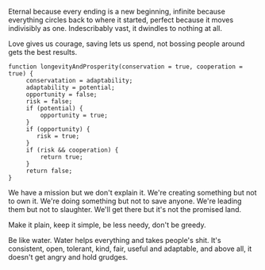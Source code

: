 Eternal because every ending is a new beginning, infinite because everything circles back to where it started, perfect because it moves indivisibly as one. Indescribably vast, it dwindles to nothing at all.

Love gives us courage, saving lets us spend, not bossing people around gets the best results.

```
function longevityAndProsperity(conservation = true, cooperation = true) {
     conservatation = adaptability;
     adaptability = potential;
     opportunity = false;
     risk = false;
     if (potential) {
         opportunity = true;
     }
     if (opportunity) {
        risk = true;
     }
     if (risk && cooperation) {
         return true;
     }
     return false;
}
```

We have a mission but we don't explain it. We're creating something but not to own it. We're doing something but not to save anyone. We're leading them but not to slaughter. We'll get there but it's not the promised land.

Make it plain, keep it simple, be less needy, don't be greedy.

Be like water. Water helps everything and takes people's shit. It's consistent, open, tolerant, kind, fair, useful and adaptable, and above all, it doesn't get angry and hold grudges.
